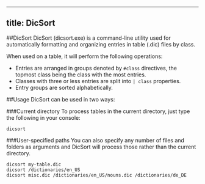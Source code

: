 ----
title: DicSort
----

##DicSort
DicSort (dicsort.exe) is a command-line utility used for automatically formatting and organizing entries in table (.dic) files by class.

When used on a table, it will perform the following operations:

* Entries are arranged in groups denoted by `#class` directives, the topmost class being the class with the most entries.
* Classes with three or less entries are split into `| class` properties.
* Entry groups are sorted alphabetically.

##Usage
DicSort can be used in two ways:

###Current directory
To process tables in the current directory, just type the following in your console:
```
dicsort
```

###User-specified paths
You can also specify any number of files and folders as arguments and DicSort will process those rather than the current directory.
```
dicsort my-table.dic
dicsort /dictionaries/en_US
dicsort misc.dic /dictionaries/en_US/nouns.dic /dictionaries/de_DE
```
